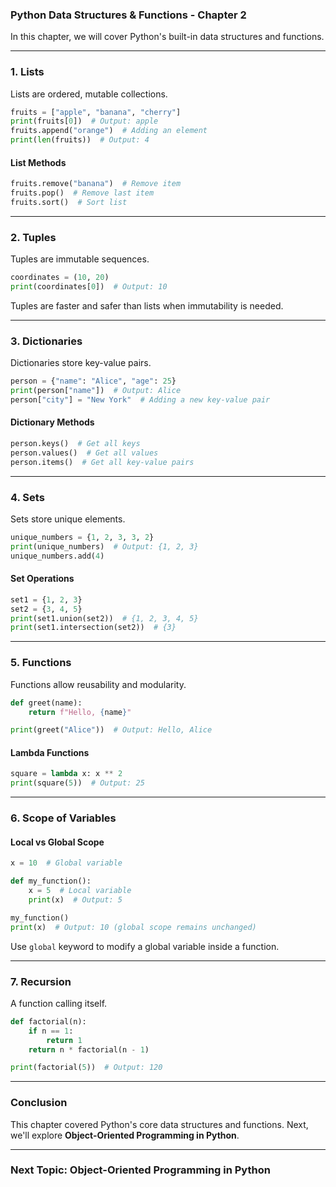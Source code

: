 ### **Python Data Structures & Functions - Chapter 2**

In this chapter, we will cover Python's built-in data structures and functions.

---

### **1. Lists**

Lists are ordered, mutable collections.
```python
fruits = ["apple", "banana", "cherry"]
print(fruits[0])  # Output: apple
fruits.append("orange")  # Adding an element
print(len(fruits))  # Output: 4
```

#### **List Methods**
```python
fruits.remove("banana")  # Remove item
fruits.pop()  # Remove last item
fruits.sort()  # Sort list
```

---

### **2. Tuples**

Tuples are immutable sequences.
```python
coordinates = (10, 20)
print(coordinates[0])  # Output: 10
```

Tuples are faster and safer than lists when immutability is needed.

---

### **3. Dictionaries**

Dictionaries store key-value pairs.
```python
person = {"name": "Alice", "age": 25}
print(person["name"])  # Output: Alice
person["city"] = "New York"  # Adding a new key-value pair
```

#### **Dictionary Methods**
```python
person.keys()  # Get all keys
person.values()  # Get all values
person.items()  # Get all key-value pairs
```

---

### **4. Sets**

Sets store unique elements.
```python
unique_numbers = {1, 2, 3, 3, 2}
print(unique_numbers)  # Output: {1, 2, 3}
unique_numbers.add(4)
```

#### **Set Operations**
```python
set1 = {1, 2, 3}
set2 = {3, 4, 5}
print(set1.union(set2))  # {1, 2, 3, 4, 5}
print(set1.intersection(set2))  # {3}
```

---

### **5. Functions**

Functions allow reusability and modularity.
```python
def greet(name):
    return f"Hello, {name}"

print(greet("Alice"))  # Output: Hello, Alice
```

#### **Lambda Functions**
```python
square = lambda x: x ** 2
print(square(5))  # Output: 25
```

---

### **6. Scope of Variables**

#### **Local vs Global Scope**
```python
x = 10  # Global variable

def my_function():
    x = 5  # Local variable
    print(x)  # Output: 5

my_function()
print(x)  # Output: 10 (global scope remains unchanged)
```

Use `global` keyword to modify a global variable inside a function.

---

### **7. Recursion**

A function calling itself.
```python
def factorial(n):
    if n == 1:
        return 1
    return n * factorial(n - 1)

print(factorial(5))  # Output: 120
```

---

### **Conclusion**

This chapter covered Python's core data structures and functions. Next, we'll explore **Object-Oriented Programming in Python**.

---

### **Next Topic: Object-Oriented Programming in Python**
